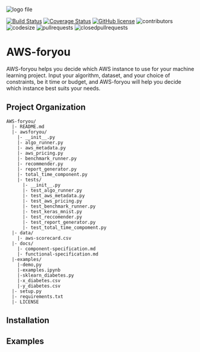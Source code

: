![logo file](./logo.PNG)

[![Build Status](https://travis-ci.org/winnawat/AWS-foryou.svg?branch=master)](https://travis-ci.org/winnawat/AWS-foryou) [![Coverage Status](https://coveralls.io/repos/github/winnawat/AWS-foryou/badge.svg?branch=master)](https://coveralls.io/github/winnawat/AWS-foryou?branch=master) [![GitHub license](https://img.shields.io/github/license/Naereen/StrapDown.js.svg)](https://github.com//winnawat/AWS-foryou/blob/master/LICENSE) ![contributors](https://img.shields.io/github/contributors/winnawat/AWS-foryou.svg) ![codesize](https://img.shields.io/github/languages/code-size/winnawat/AWS-foryou.svg) ![pullrequests](https://img.shields.io/github/issues-pr/winnawat/AWS-foryou.svg) ![closedpullrequests](https://img.shields.io/github/issues-pr-closed-raw/winnawat/AWS-foryou.svg)


# AWS-foryou
AWS-foryou helps you decide which AWS instance to use for your machine learning project. Input your algorithm, dataset, and your choice of constraints, be it time or budget, and AWS-foryou will help you decide which instance best suits your needs.

## Project Organization
```
AWS-foryou/
  |- README.md
  |- awsforyou/
    |- __init__.py
    |- algo_runner.py
    |- aws_metadata.py
    |- aws_pricing.py
    |- benchmark_runner.py
    |- recommender.py
    |- report_generator.py
    |- total_time_component.py
    |- tests/
      |- __init__.py
      |- test_algo_runner.py
      |- test_aws_metadata.py
      |- test_aws_pricing.py
      |- test_benchmark_runner.py
      |- test_keras_mnist.py
      |- test_reccomender.py
      |- test_report_generator.py
      |- test_total_time_compoment.py
  |- data/
    |- aws-scorecard.csv
  |- docs/
    |- component-specification.md
    |- functional-specification.md
  |-examples/
    |-demo,py
    |-examples.ipynb
    |-sklearn_diabetes.py
    |-x_diabetes.csv
    |-y_diabetes.csv
  |- setup.py
  |- requirements.txt
  |- LICENSE
```

## Installation

## Examples
